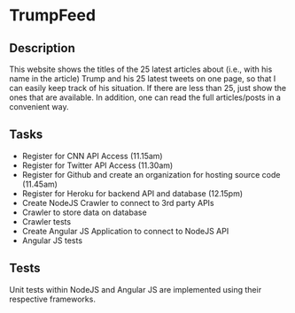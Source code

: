 TrumpFeed
======
Description
------------
This website shows the titles of the 25 latest articles about (i.e., with his name in the article) Trump and his 25 latest tweets on one page, so that I can easily keep track of his situation. If there are less than 25, just show the ones that are available. In addition, one can read the full articles/posts in a convenient way. 

Tasks
------------
+ Register for CNN API Access (11.15am)
+ Register for Twitter API Access (11.30am)
+ Register for Github and create an organization for hosting source code (11.45am)
+ Register for Heroku for backend API and database (12.15pm)
+ Create NodeJS Crawler to connect to 3rd party APIs 
+ Crawler to store data on database
+ Crawler tests
+ Create Angular JS Application to connect to NodeJS API
+ Angular JS tests

Tests
-----
Unit tests within NodeJS and Angular JS are implemented using their respective frameworks. 
